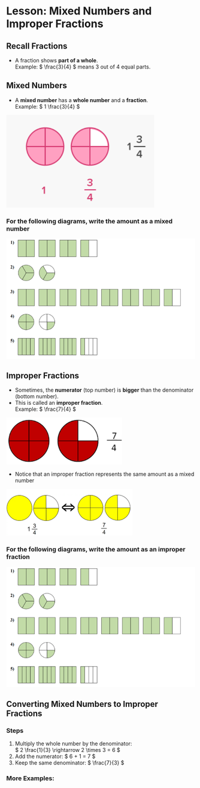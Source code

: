 <script type="text/javascript">
  window.MathJax = {
    tex: {
      inlineMath: [['$', '$'], ['\\(', '\\)']],
      displayMath: [['$$', '$$'], ['\\[', '\\]']],
      processEscapes: true
    },
    options: {
      skipHtmlTags: ['script','noscript','style','textarea','pre','code'] // don't render inside code blocks
    },
    chtml: {
      scale: 1.3  // Increase this number to make fonts bigger
    }
  };
</script>
<script async src="https://cdn.jsdelivr.net/npm/mathjax@3/es5/tex-chtml-full.js"></script>

# Lesson: Mixed Numbers and Improper Fractions

## Recall Fractions

- A fraction shows **part of a whole**.  
  Example: $ \frac{3}{4} $ means 3 out of 4 equal parts.

## Mixed Numbers

- A **mixed number** has a **whole number** and a **fraction**.  
  Example: $ 1 \frac{3}{4} $

![Mixed Number](img\mixed_number_1.png)

### For the following diagrams, write the amount as a **mixed number**

![Mixed Number Exercise](img\mixed_number_2.png)

<div style="page-break-after: always;"></div>

## Improper Fractions

- Sometimes, the **numerator** (top number) is **bigger** than the denominator (bottom number).
- This is called an **improper fraction**.  
  Example: $ \frac{7}{4} $

![Improper Fraction](img\improper_fraction_1.png)

- Notice that an improper fraction represents the same amount as a mixed number

![Improper Fraction](img\improper_fraction_2.png)

### For the following diagrams, write the amount as an **improper fraction**

![Improper Fraction Exercise](img\mixed_number_2.png)

<div style="page-break-after: always;"></div>

## Converting Mixed Numbers to Improper Fractions

### Steps

1. Multiply the whole number by the denominator:  
   $ 2 \frac{1}{3} \rightarrow 2 \times 3 = 6 $
2. Add the numerator: $ 6 + 1 = 7 $
3. Keep the same denominator: $ \frac{7}{3} $

### More Examples:
